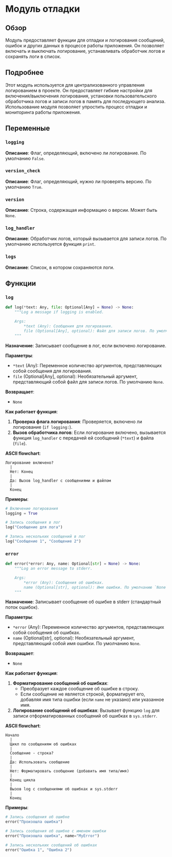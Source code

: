 # Модуль отладки

## Обзор

Модуль предоставляет функции для отладки и логирования сообщений, ошибок и других данных в процессе работы приложения. Он позволяет включать и выключать логирование, устанавливать обработчик логов и сохранять логи в список.

## Подробнее

Этот модуль используется для централизованного управления логированием в проекте. Он предоставляет гибкие настройки для включения/выключения логирования, установки пользовательского обработчика логов и записи логов в память для последующего анализа.
Использование модуля позволяет упростить процесс отладки и мониторинга работы приложения.

## Переменные

### `logging`

**Описание**: Флаг, определяющий, включено ли логирование. По умолчанию `False`.

### `version_check`

**Описание**: Флаг, определяющий, нужно ли проверять версию. По умолчанию `True`.

### `version`

**Описание**: Строка, содержащая информацию о версии. Может быть `None`.

### `log_handler`

**Описание**: Обработчик логов, который вызывается для записи логов. По умолчанию используется функция `print`.

### `logs`

**Описание**: Список, в котором сохраняются логи.

## Функции

### `log`

```python
def log(*text: Any, file: Optional[Any] = None) -> None:
    """Log a message if logging is enabled.

    Args:
        *text (Any): Сообщения для логирования.
        file (Optional[Any], optional): Файл для записи логов. По умолчанию `None`.
    """
```

**Назначение**: Записывает сообщение в лог, если включено логирование.

**Параметры**:
- `*text` (Any): Переменное количество аргументов, представляющих собой сообщения для логирования.
- `file` (Optional[Any], optional): Необязательный аргумент, представляющий собой файл для записи логов. По умолчанию `None`.

**Возвращает**:
- `None`

**Как работает функция**:

1. **Проверка флага логирования**: Проверяется, включено ли логирование (`if logging:`).
2. **Вызов обработчика логов**: Если логирование включено, вызывается функция `log_handler` с передачей ей сообщений (`*text`) и файла (`file`).

**ASCII flowchart**:

```
Логирование включено?
  |
  Нет: Конец
  |
  Да: Вызов log_handler с сообщениями и файлом
  |
  Конец
```

**Примеры**:

```python
# Включение логирования
logging = True

# Запись сообщения в лог
log("Сообщение для лога")

# Запись нескольких сообщений в лог
log("Сообщение 1", "Сообщение 2")
```

### `error`

```python
def error(*error: Any, name: Optional[str] = None) -> None:
    """Log an error message to stderr.

    Args:
        *error (Any): Сообщения об ошибках.
        name (Optional[str], optional): Имя ошибки. По умолчанию `None`.
    """
```

**Назначение**: Записывает сообщение об ошибке в stderr (стандартный поток ошибок).

**Параметры**:
- `*error` (Any): Переменное количество аргументов, представляющих собой сообщения об ошибках.
- `name` (Optional[str], optional): Необязательный аргумент, представляющий собой имя ошибки. По умолчанию `None`.

**Возвращает**:
- `None`

**Как работает функция**:

1. **Форматирование сообщений об ошибках**:
   - Преобразует каждое сообщение об ошибке в строку.
   - Если сообщение не является строкой, форматирует его, добавляя имя типа ошибки (если `name` не указано) или указанное имя.
2. **Логирование сообщений об ошибках**: Вызывает функцию `log` для записи отформатированных сообщений об ошибках в `sys.stderr`.

**ASCII flowchart**:

```
Начало
  |
  Цикл по сообщениям об ошибках
  |
  Сообщение - строка?
  |
  Да: Использовать сообщение
  |
  Нет: Форматировать сообщение (добавить имя типа/имя)
  |
  Конец цикла
  |
  Вызов log с сообщениями об ошибках и sys.stderr
  |
  Конец
```

**Примеры**:

```python
# Запись сообщения об ошибке
error("Произошла ошибка")

# Запись сообщения об ошибке с именем ошибки
error("Произошла ошибка", name="MyError")

# Запись нескольких сообщений об ошибках
error("Ошибка 1", "Ошибка 2")